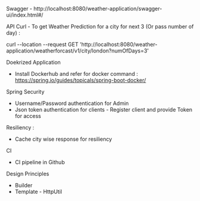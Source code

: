 Swagger - http://localhost:8080/weather-application/swagger-ui/index.html#/

API Curl - To get Weather Prediction for a city for next 3 (Or pass number of day) :

curl --location --request GET 'http://localhost:8080/weather-application/weatherforcast/v1/city/london?numOfDays=3'

Doekrized Application
  - Install Dockerhub and refer for docker command :
       https://spring.io/guides/topicals/spring-boot-docker/ 

Spring Security
  - Username/Password authentication for Admin
  - Json token authentication for clients - Register client and provide Token for access

Resiliency :
  - Cache city wise response for resiliency

CI 
  - CI pipeline in Github

Design Principles
  - Builder
  - Template - HttpUtil